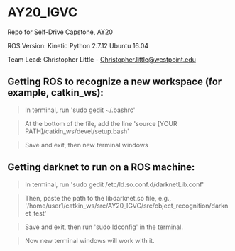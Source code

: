# AY20_IGVC
Repo for Self-Drive Capstone, AY20

ROS Version: Kinetic 
Python 2.7.12
Ubuntu 16.04

Team Lead: Christopher Little - Christopher.little@westpoint.edu

## Getting ROS to recognize a new workspace (for example, catkin_ws):
>In terminal, run 'sudo gedit ~/.bashrc'

>At the bottom of the file, add the line 'source [YOUR PATH]/catkin_ws/devel/setup.bash'

>Save and exit, then new terminal windows

## Getting darknet to run on a ROS machine:

>In terminal, run 'sudo gedit /etc/ld.so.conf.d/darknetLib.conf'

>Then, paste the path to the libdarknet.so file, e.g., '/home/user1/catkin_ws/src/AY20_IGVC/src/object_recognition/darknet_test'

>Save and exit, then run 'sudo ldconfig' in the terminal.

>Now new terminal windows will work with it.
